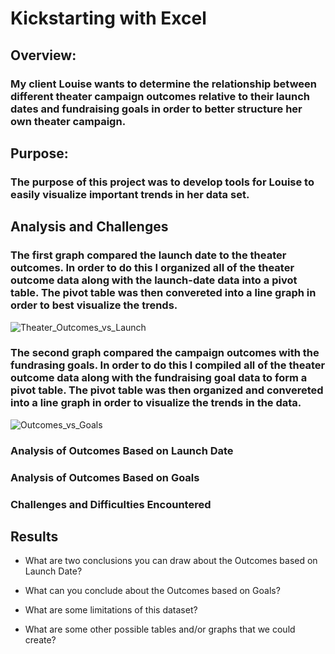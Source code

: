 # Kickstarting with Excel

## Overview: 
### My client Louise wants to determine the relationship between different theater campaign outcomes relative to their launch dates and fundraising goals in order to better structure her own theater campaign. 


## Purpose: 
### The purpose of this project was to develop tools for Louise to easily visualize important trends in her data set.


## Analysis and Challenges
### The first graph compared the launch date to the theater outcomes. In order to do this I organized all of the theater outcome data along with the launch-date data into a pivot table. The pivot table was then convereted into a line graph in order to best visualize the trends.
![Theater_Outcomes_vs_Launch](https://user-images.githubusercontent.com/100374924/155846360-92eb2128-302d-4611-84cc-e57418bc50e3.png)

### The second graph compared the campaign outcomes with the fundrasing goals.  In order to do this I compiled all of the theater outcome data along with the fundraising goal data to form a pivot table. The pivot table was then organized and convereted into a line graph in order to visualize the trends in the data.
![Outcomes_vs_Goals](https://user-images.githubusercontent.com/100374924/155846359-d204a6fd-4219-4f1f-8173-c613dfccb637.png)

### Analysis of Outcomes Based on Launch Date 

### Analysis of Outcomes Based on Goals

 
### Challenges and Difficulties Encountered


## Results

- What are two conclusions you can draw about the Outcomes based on Launch Date?

- What can you conclude about the Outcomes based on Goals?

- What are some limitations of this dataset?

- What are some other possible tables and/or graphs that we could create?

